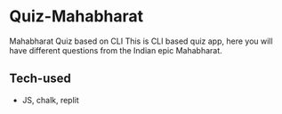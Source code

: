 # Quiz-Mahabharat

Mahabharat Quiz based on CLI
This is CLI based quiz app, here you will have different questions from the Indian epic Mahabharat.

## Tech-used
- JS, chalk, replit

